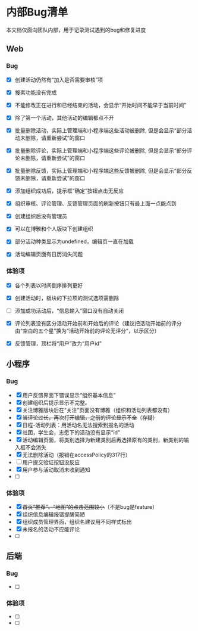 # 内部Bug清单

本文档仅面向团队内部，用于记录测试遇到的bug和修复进度



## Web

### Bug

- [x] 创建活动仍然有“加入是否需要审核”项

- [x] 搜索功能没有完成

- [x] 不能修改正在进行和已经结束的活动，会显示“开始时间不能早于当前时间”

- [x] 除了第一个活动，其他活动的编辑都点不开

- [x] 批量删除活动，实际上管理端和小程序端这些活动被删除, 但是会显示“部分活动未删除，请重新尝试”的窗口

- [x] 批量删除评论，实际上管理端和小程序端这些评论被删除, 但是会显示“部分评论未删除，请重新尝试”的窗口

- [x] 批量删除反馈，实际上管理端和小程序端这些反馈被删除, 但是会显示“部分反馈未删除，请重新尝试”的窗口

- [x] 添加组织成功后，提示框“确定”按钮点击无反应

- [x] 组织审核、评论管理、反馈管理页面的刷新按钮只有最上面一点能点到

- [x] 创建组织后没有管理员

- [x] 可以在博雅和个人版块下创建组织

- [x] 部分活动种类显示为undefined，编辑页一直在加载

- [x] 活动编辑页面有日历消失问题

  



### 体验项

- [x] 各个列表以时间倒序排列更好
- [x] 创建活动时，板块的下拉项的测试选项需删除
- [ ] 添加成功活动后，“信息输入”窗口没有自动关闭
- [x] 评论列表没有区分活动开始前和开始后的评论（建议把活动开始前的评分由“空白的五个星”换为“活动开始前的评论无评分”，以示区分）
- [x] 反馈管理，顶栏将“用户”改为“用户id”



## 小程序

### Bug

- [x] 用户反馈界面下错误显示“组织基本信息”
- [x] 创建组织后提示显示不完整。
- [x] 关注博雅版块后在“关注”页面没有博雅（组织和活动列表都没有）
- [x] ~~当评论过长，再次打开编辑，之前的评论显示不全~~（存疑）
- [x] 日程-活动列表：用活动名无法搜索到报名的活动
- [x] 社团，学生会，志愿下的活动没有显示“id”
- [x] 活动编辑页面，将类别选择为新建类别后再选择原有的类别，新类别的输入框不会消失
- [x] 无法删除活动（报错在accessPolicy的317行）
- [ ] 用户提交验证按钮没反应
- [x] 用户参与活动取消未收到通知
- [ ] 



### 体验项

- [x] ~~首页“推荐”、“地图”的点击范围较小~~（不是bug是feature）
- [x] 组织信息编辑报错提醒简陋
- [x] 组织成员管理界面，组织名建议用不同样式标出
- [x] 未报名的活动不应能评论
- [ ] 



## 后端

### Bug

- [ ] 



### 体验项

- [ ] 
- [ ] 

